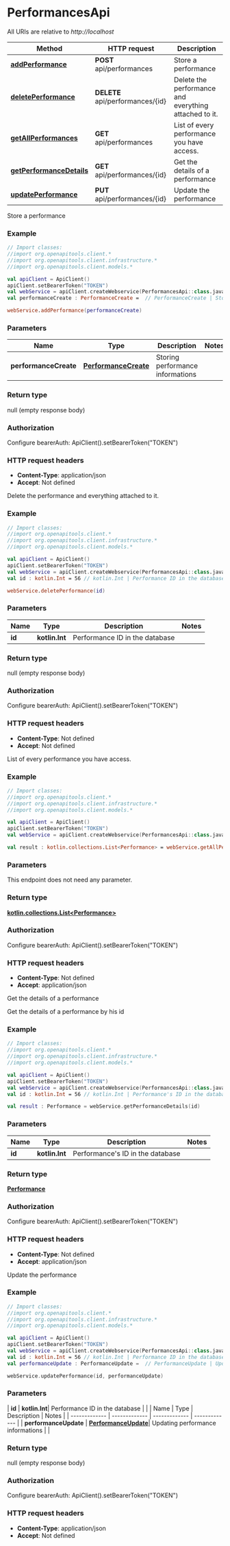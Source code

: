 # PerformancesApi

All URIs are relative to *http://localhost*

| Method | HTTP request | Description |
| ------------- | ------------- | ------------- |
| [**addPerformance**](PerformancesApi.md#addPerformance) | **POST** api/performances | Store a performance |
| [**deletePerformance**](PerformancesApi.md#deletePerformance) | **DELETE** api/performances/{id} | Delete the performance and everything attached to it. |
| [**getAllPerformances**](PerformancesApi.md#getAllPerformances) | **GET** api/performances | List of every performance you have access. |
| [**getPerformanceDetails**](PerformancesApi.md#getPerformanceDetails) | **GET** api/performances/{id} | Get the details of a performance |
| [**updatePerformance**](PerformancesApi.md#updatePerformance) | **PUT** api/performances/{id} | Update the performance |



Store a performance

### Example
```kotlin
// Import classes:
//import org.openapitools.client.*
//import org.openapitools.client.infrastructure.*
//import org.openapitools.client.models.*

val apiClient = ApiClient()
apiClient.setBearerToken("TOKEN")
val webService = apiClient.createWebservice(PerformancesApi::class.java)
val performanceCreate : PerformanceCreate =  // PerformanceCreate | Storing performance informations

webService.addPerformance(performanceCreate)
```

### Parameters
| Name | Type | Description  | Notes |
| ------------- | ------------- | ------------- | ------------- |
| **performanceCreate** | [**PerformanceCreate**](PerformanceCreate.md)| Storing performance informations | |

### Return type

null (empty response body)

### Authorization


Configure bearerAuth:
    ApiClient().setBearerToken("TOKEN")

### HTTP request headers

 - **Content-Type**: application/json
 - **Accept**: Not defined


Delete the performance and everything attached to it.

### Example
```kotlin
// Import classes:
//import org.openapitools.client.*
//import org.openapitools.client.infrastructure.*
//import org.openapitools.client.models.*

val apiClient = ApiClient()
apiClient.setBearerToken("TOKEN")
val webService = apiClient.createWebservice(PerformancesApi::class.java)
val id : kotlin.Int = 56 // kotlin.Int | Performance ID in the database

webService.deletePerformance(id)
```

### Parameters
| Name | Type | Description  | Notes |
| ------------- | ------------- | ------------- | ------------- |
| **id** | **kotlin.Int**| Performance ID in the database | |

### Return type

null (empty response body)

### Authorization


Configure bearerAuth:
    ApiClient().setBearerToken("TOKEN")

### HTTP request headers

 - **Content-Type**: Not defined
 - **Accept**: Not defined


List of every performance you have access.

### Example
```kotlin
// Import classes:
//import org.openapitools.client.*
//import org.openapitools.client.infrastructure.*
//import org.openapitools.client.models.*

val apiClient = ApiClient()
apiClient.setBearerToken("TOKEN")
val webService = apiClient.createWebservice(PerformancesApi::class.java)

val result : kotlin.collections.List<Performance> = webService.getAllPerformances()
```

### Parameters
This endpoint does not need any parameter.

### Return type

[**kotlin.collections.List&lt;Performance&gt;**](Performance.md)

### Authorization


Configure bearerAuth:
    ApiClient().setBearerToken("TOKEN")

### HTTP request headers

 - **Content-Type**: Not defined
 - **Accept**: application/json


Get the details of a performance

Get the details of a performance by his id

### Example
```kotlin
// Import classes:
//import org.openapitools.client.*
//import org.openapitools.client.infrastructure.*
//import org.openapitools.client.models.*

val apiClient = ApiClient()
apiClient.setBearerToken("TOKEN")
val webService = apiClient.createWebservice(PerformancesApi::class.java)
val id : kotlin.Int = 56 // kotlin.Int | Performance's ID in the database

val result : Performance = webService.getPerformanceDetails(id)
```

### Parameters
| Name | Type | Description  | Notes |
| ------------- | ------------- | ------------- | ------------- |
| **id** | **kotlin.Int**| Performance&#39;s ID in the database | |

### Return type

[**Performance**](Performance.md)

### Authorization


Configure bearerAuth:
    ApiClient().setBearerToken("TOKEN")

### HTTP request headers

 - **Content-Type**: Not defined
 - **Accept**: application/json


Update the performance

### Example
```kotlin
// Import classes:
//import org.openapitools.client.*
//import org.openapitools.client.infrastructure.*
//import org.openapitools.client.models.*

val apiClient = ApiClient()
apiClient.setBearerToken("TOKEN")
val webService = apiClient.createWebservice(PerformancesApi::class.java)
val id : kotlin.Int = 56 // kotlin.Int | Performance ID in the database
val performanceUpdate : PerformanceUpdate =  // PerformanceUpdate | Updating performance informations

webService.updatePerformance(id, performanceUpdate)
```

### Parameters
| **id** | **kotlin.Int**| Performance ID in the database | |
| Name | Type | Description  | Notes |
| ------------- | ------------- | ------------- | ------------- |
| **performanceUpdate** | [**PerformanceUpdate**](PerformanceUpdate.md)| Updating performance informations | |

### Return type

null (empty response body)

### Authorization


Configure bearerAuth:
    ApiClient().setBearerToken("TOKEN")

### HTTP request headers

 - **Content-Type**: application/json
 - **Accept**: Not defined

